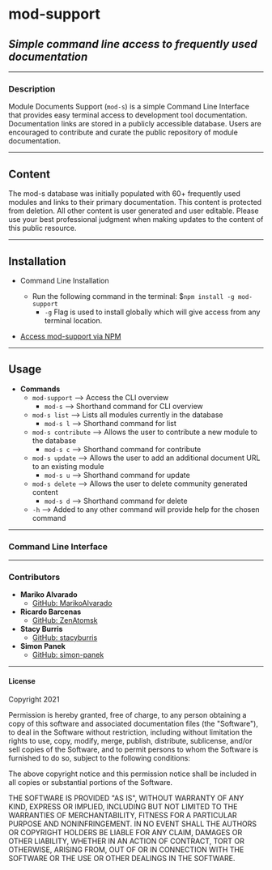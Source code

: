 # mod-support

## *Simple command line access to frequently used documentation*

---

### Description

Module Documents Support (`mod-s`) is a simple Command Line Interface that provides easy terminal access to development tool documentation. Documentation links are stored in a publicly accessible database. Users are encouraged to contribute and curate the public repository of module documentation.

---

## Content

The mod-s database was initially populated with 60+ frequently used modules and links to their primary documentation. This content is protected from deletion. All other content is user generated and user editable. Please use your best professional judgment when making updates to the content of this public resource.

---

## Installation

- Command Line Installation
  - Run the following command in the terminal: $`npm install -g mod-support`
    - `-g` Flag is used to install globally which will give access from any terminal location.

- [Access mod-support via NPM](https://www.npmjs.com/package/mod-support)

---

## Usage

- **Commands**
  - `mod-support` --> Access the CLI overview
    - `mod-s` --> Shorthand command for CLI overview
  - `mod-s list` --> Lists all modules currently in the database
    - `mod-s l` --> Shorthand command for list
  - `mod-s contribute` --> Allows the user to contribute a new module to the database
    - `mod-s c` --> Shorthand command for contribute
  - `mod-s update` --> Allows the user to add an additional document URL to an existing module
    - `mod-s u` --> Shorthand command for update
  - `mod-s delete` --> Allows the user to delete community generated content
    - `mod-s d` --> Shorthand command for delete
  - `-h` --> Added to any other command will provide help for the chosen command

---

### Command Line Interface

<!-- Provide a screen shot of the CLI overview -->

---

### Contributors

- **Mariko Alvarado**
  - [GitHub: MarikoAlvarado](https://github.com/MarikoAlvarado)
- **Ricardo Barcenas**
  - [GitHub: ZenAtomsk](https://github.com/ZenAtomsk)
- **Stacy Burris**
  - [GitHub: stacyburris](https://github.com/stacyburris)
- **Simon Panek**
  - [GitHub: simon-panek](https://github.com/simon-panek)

---

#### License

Copyright 2021 

Permission is hereby granted, free of charge, to any person obtaining a copy of this software and associated documentation files (the "Software"), to deal in the Software without restriction, including without limitation the rights to use, copy, modify, merge, publish, distribute, sublicense, and/or sell copies of the Software, and to permit persons to whom the Software is furnished to do so, subject to the following conditions:

The above copyright notice and this permission notice shall be included in all copies or substantial portions of the Software.

THE SOFTWARE IS PROVIDED "AS IS", WITHOUT WARRANTY OF ANY KIND, EXPRESS OR IMPLIED, INCLUDING BUT NOT LIMITED TO THE WARRANTIES OF MERCHANTABILITY, FITNESS FOR A PARTICULAR PURPOSE AND NONINFRINGEMENT. IN NO EVENT SHALL THE AUTHORS OR COPYRIGHT HOLDERS BE LIABLE FOR ANY CLAIM, DAMAGES OR OTHER LIABILITY, WHETHER IN AN ACTION OF CONTRACT, TORT OR OTHERWISE, ARISING FROM, OUT OF OR IN CONNECTION WITH THE SOFTWARE OR THE USE OR OTHER DEALINGS IN THE SOFTWARE.
